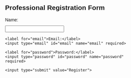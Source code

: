 <!DOCTYPE html>
<html lang="en">
<head>
  <meta charset="UTF-8">
  <meta name="viewport" content="width=device-width, initial-scale=1.0">
  <title>Professional Registration Form</title>
  <style>
    body {
      font-family: Arial, sans-serif;
      max-width: 400px;
      margin: 0 auto;
      padding: 20px;
    }
    label, input {
      display: block;
      margin-bottom: 10px;
    }
  </style>
</head>
<body>
  <h2>Professional Registration Form</h2>
  <form id="registrationForm" onsubmit="return validateForm()">
    <label for="name">Name:</label>
    <input type="text" id="name" name="name" required>

    <label for="email">Email:</label>
    <input type="email" id="email" name="email" required>

    <label for="password">Password:</label>
    <input type="password" id="password" name="password" required>

    <input type="submit" value="Register">
  </form>

  <script>
    function validateForm() {
      const nameInput = document.getElementById('name');
      const emailInput = document.getElementById('email');
      const passwordInput = document.getElementById('password');

      // Basic validation - check if fields are filled
      if (!nameInput.value || !emailInput.value || !passwordInput.value) {
        alert('Please fill out all fields.');
        return false;
      }

      // Additional validation can be added here, e.g., email format validation, password strength check, etc.

      return true;
    }
  </script>
</body>
</html>
